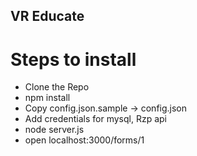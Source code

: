 ## VR Educate

# Steps to install
 - Clone the Repo
 - npm install
 - Copy config.json.sample -> config.json
 - Add credentials for mysql, Rzp api
 - node server.js
 - open localhost:3000/forms/1